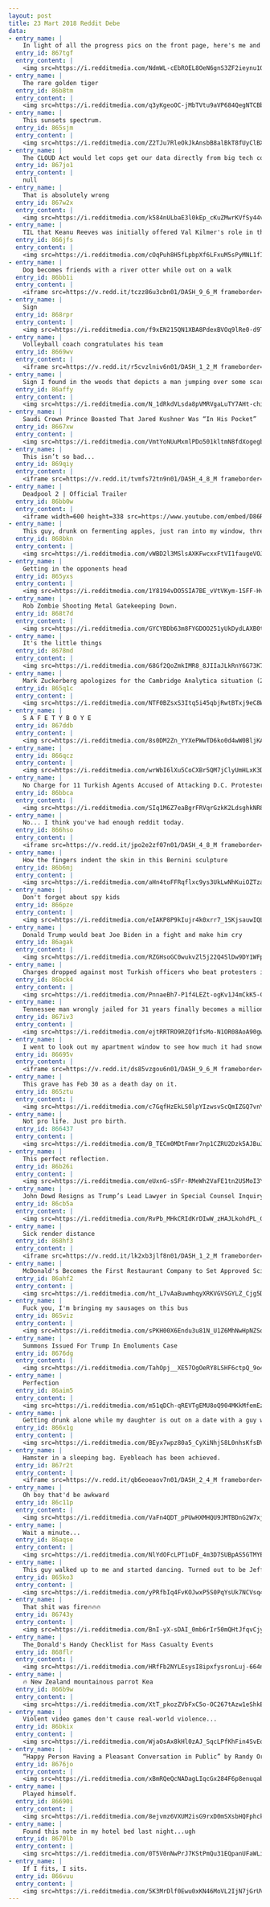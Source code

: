 ```yaml
---
layout: post
title: 23 Mart 2018 Reddit Debe
data:
- entry_name: |
    In light of all the progress pics on the front page, here's me and my half brother making progress on some pasta & meatballs
  entry_id: 867tgf
  entry_content: |
    <img src=https://i.redditmedia.com/NdmWL-cEbROEL8OeN6gnS3ZF2ieynu1OHRTUoUEreRc.jpg?s=f654c899ffd39a4a9926b6c33f1d3b9d frameborder=0>
- entry_name: |
    The rare golden tiger
  entry_id: 86b8tm
  entry_content: |
    <img src=https://i.redditmedia.com/q3yKgeoOC-jMbTVtu9aVP684QegNTCBbQMTxwurDZoc.jpg?s=8e9213a9b2d3a6475d8d6ee85d53ef87 frameborder=0>
- entry_name: |
    This sunsets spectrum.
  entry_id: 865sjm
  entry_content: |
    <img src=https://i.redditmedia.com/Z2TJu7RleOkJkAnsbB8alBkT8fUyClBXmsJBA25jiGc.jpg?s=9921ed7b513b5f53dad65f8193bba0de frameborder=0>
- entry_name: |
    The CLOUD Act would let cops get our data directly from big tech companies like Facebook without needing a warrant. Congress just snuck it into the must-pass omnibus package.
  entry_id: 867jo1
  entry_content: |
    null
- entry_name: |
    That is absolutely wrong
  entry_id: 867w2x
  entry_content: |
    <img src=https://i.redditmedia.com/k584nULbaE3l0kEp_cKuZMwrKVfSy44v2xa2OhwHOsU.jpg?s=5b26b3056bf6d8ac02609fed7808b832 frameborder=0>
- entry_name: |
    TIL that Keanu Reeves was initially offered Val Kilmer's role in the 1995 film Heat. He turned it down to play Hamlet in a 789 seat theatre in Manitoba.
  entry_id: 866jfs
  entry_content: |
    <img src=https://i.redditmedia.com/cOqPuh8H5fLpbpXf6LFxuM5sPyMNL1fIucBdu71zgow.jpg?s=c201f078bfc309a5e513b4d4f7d4ed6c frameborder=0>
- entry_name: |
    Dog becomes friends with a river otter while out on a walk
  entry_id: 86bb1i
  entry_content: |
    <iframe src=https://v.redd.it/tczz86u3cbn01/DASH_9_6_M frameborder=0></iframe>
- entry_name: |
    Sign
  entry_id: 868rpr
  entry_content: |
    <img src=https://i.redditmedia.com/f9xEN215QN1XBA8PdexBVOq9lRe0-d9Tp6McEyE5Im4.jpg?s=ef5854a86a1927cbf5768c90ce3a0db4 frameborder=0>
- entry_name: |
    Volleyball coach congratulates his team
  entry_id: 8669wv
  entry_content: |
    <iframe src=https://v.redd.it/r5cvzlniv6n01/DASH_1_2_M frameborder=0></iframe>
- entry_name: |
    Sign I found in the woods that depicts a man jumping over some scary looking hands
  entry_id: 86affy
  entry_content: |
    <img src=https://i.redditmedia.com/N_1dRkdVLsda8pVMRVgaLuTY7AHt-chicyZIA0APvh4.jpg?s=c1e6eb8851c5b458f6fdbe43a75203f8 frameborder=0>
- entry_name: |
    Saudi Crown Prince Boasted That Jared Kushner Was “In His Pocket”
  entry_id: 8667xw
  entry_content: |
    <img src=https://i.redditmedia.com/VmtYoNUuMxmlPDo501kltmN8fdXogegbEyV6jFdDA08.jpg?s=6892f64199cd6e3b8d26dc63b4009848 frameborder=0>
- entry_name: |
    This isn’t so bad...
  entry_id: 869qiy
  entry_content: |
    <iframe src=https://v.redd.it/tvmfs72tn9n01/DASH_4_8_M frameborder=0></iframe>
- entry_name: |
    Deadpool 2 | Official Trailer
  entry_id: 86bb0w
  entry_content: |
    <iframe width=600 height=338 src=https://www.youtube.com/embed/D86RtevtfrA?feature=oembed&enablejsapi=1&enablejsapi=1&enablejsapi=1 frameborder=0 allow=autoplay; encrypted-media allowfullscreen></iframe>
- entry_name: |
    This guy, drunk on fermenting apples, just ran into my window, threw up, and stole a rock. He's in the tank to sober up.
  entry_id: 868bkn
  entry_content: |
    <img src=https://i.redditmedia.com/vWBD2l3MSlsAXKFwcxxFtVI1faugeVOJBr0fO7RXdAg.jpg?s=249bd636a5fa82fcc15fbb884ff312f2 frameborder=0>
- entry_name: |
    Getting in the opponents head
  entry_id: 865yxs
  entry_content: |
    <img src=https://i.redditmedia.com/1Y8194vDO5SIA7BE_vVtVKym-1SFF-Hv7ivMUE3c_1s.jpg?s=8bee9e3ecaefc192aa48b77e7b3211e3 frameborder=0>
- entry_name: |
    Rob Zombie Shooting Metal Gatekeeping Down.
  entry_id: 868t7d
  entry_content: |
    <img src=https://i.redditmedia.com/GYCYBDb63m8FYGDOO251yUkDydLAXB0t4zE3ioDdyPk.jpg?s=2ded0c3e7ccda43369713aed60ba289f frameborder=0>
- entry_name: |
    It's the little things
  entry_id: 8678md
  entry_content: |
    <img src=https://i.redditmedia.com/68Gf2QoZmkIMR8_8JIIaJLkRnY6G73K7piOLjrzaGeY.jpg?s=5677ca9b5fd2005fd61c899219dcc9a5 frameborder=0>
- entry_name: |
    Mark Zuckerberg apologizes for the Cambridge Analytica situation (2018)
  entry_id: 865q1c
  entry_content: |
    <img src=https://i.redditmedia.com/NTF0BZsxS3Itq5i45qbjRwtBTxj9eC8WA1naPXOhEdw.jpg?s=aade7658748f83d758d2390d53f1fb55 frameborder=0>
- entry_name: |
    S A F E T Y B O Y E
  entry_id: 867ddb
  entry_content: |
    <img src=https://i.redditmedia.com/8s0DM2Zn_YYXePWwTD6ko0d4wW0BljKAnfQ0dQLfB1g.jpg?s=5edb4fb044d99e5cfa3f4db95204000d frameborder=0>
- entry_name: |
  entry_id: 866qcz
  entry_content: |
    <img src=https://i.redditmedia.com/wrWbI6lXu5CoCXBr5QM7jClyUmHLxK3DlDTkeZxr0uQ.png?s=683caf90285543b91b82be08804b5868 frameborder=0>
- entry_name: |
    No Charge for 11 Turkish Agents Accused of Attacking D.C. Protesters
  entry_id: 86bbca
  entry_content: |
    <img src=https://i.redditmedia.com/SIq1M6Z7eaBgrFRVqrGzkK2LdsghkNR89rUZKFskHjg.jpg?s=458fe4244f4121b4144a01cdea41fa60 frameborder=0>
- entry_name: |
    No... I think you've had enough reddit today.
  entry_id: 866hso
  entry_content: |
    <iframe src=https://v.redd.it/jpo2e2zf07n01/DASH_4_8_M frameborder=0></iframe>
- entry_name: |
    How the fingers indent the skin in this Bernini sculpture
  entry_id: 86b6mj
  entry_content: |
    <img src=https://i.redditmedia.com/aHn4toFFRqflxc9ys3UkLwNhKuiOZTzaTLIhgQ2DS-Y.jpg?s=ee2d7e5e62a81ec901e588ed0f7988c0 frameborder=0>
- entry_name: |
    Don't forget about spy kids
  entry_id: 866pze
  entry_content: |
    <img src=https://i.redditmedia.com/eIAKP8P9kIujr4k0xrr7_1SKjsauwIQLY5ZgF8-VRDI.jpg?s=f28744478d73806b26c247157215058d frameborder=0>
- entry_name: |
    Donald Trump would beat Joe Biden in a fight and make him cry
  entry_id: 86agak
  entry_content: |
    <img src=https://i.redditmedia.com/RZGHsoGC0wukvZl5j22Q4SlDw9DY1WFpdG9iNPKFG60.jpg?s=486d3e8c3131edf5e6095853e7b34102 frameborder=0>
- entry_name: |
    Charges dropped against most Turkish officers who beat protesters in US
  entry_id: 86bck4
  entry_content: |
    <img src=https://i.redditmedia.com/PnnaeBh7-P1f4LEZt-ogKv1J4mCkK5-CyFCeQ6wqkqQ.jpg?s=5f2a19e1872d8dddf5afdf3efc10facc frameborder=0>
- entry_name: |
    Tennessee man wrongly jailed for 31 years finally becomes a millionaire
  entry_id: 867iv3
  entry_content: |
    <img src=https://i.redditmedia.com/ejtRRTRO9RZQf1fsMo-N1OR08AoA90gwa0aatKqXzYQ.jpg?s=fe1c4c5bf261f6972968760d9a69b247 frameborder=0>
- entry_name: |
    I went to look out my apartment window to see how much it had snowed. I found this instead and it couldn’t have made my day more.
  entry_id: 86695v
  entry_content: |
    <iframe src=https://v.redd.it/ds85vzgou6n01/DASH_9_6_M frameborder=0></iframe>
- entry_name: |
    This grave has Feb 30 as a death day on it.
  entry_id: 865ztu
  entry_content: |
    <img src=https://i.redditmedia.com/c7GqfHzEkLS0lpYIzwsvScQmIZGQ7vnY9fj_r_LZZlw.jpg?s=461b384ffb9ac7ee382ccbbbac51bdea frameborder=0>
- entry_name: |
    Not pro life. Just pro birth.
  entry_id: 866437
  entry_content: |
    <img src=https://i.redditmedia.com/B_TECm0MDtFmmr7np1CZRU2Dzk5AJBuJR642CScUcas.jpg?s=d18f43070d69dd01b53f8489b9dd3245 frameborder=0>
- entry_name: |
    This perfect reflection.
  entry_id: 86b26i
  entry_content: |
    <img src=https://i.redditmedia.com/eUxnG-sSFr-RMeWh2VaFE1tn2USMoI3Y5r1rBcb0Ybw.jpg?s=194ea0402304c21799a46e570b641e49 frameborder=0>
- entry_name: |
    John Dowd Resigns as Trump’s Lead Lawyer in Special Counsel Inquiry
  entry_id: 86cb5a
  entry_content: |
    <img src=https://i.redditmedia.com/RvPb_MHkCRIdKrDIwW_zHAJLkohdPL_G_JFh19mTwP4.jpg?s=f72906a1fbc6a4c634f70382cb72853b frameborder=0>
- entry_name: |
    Sick render distance
  entry_id: 868hf3
  entry_content: |
    <iframe src=https://v.redd.it/lk2xb3jlf8n01/DASH_1_2_M frameborder=0></iframe>
- entry_name: |
    McDonald's Becomes the First Restaurant Company to Set Approved Science Based Target to Reduce Greenhouse Gas Emissions - “by 2030. This is the equivalent of taking 32 million passenger cars off the road for an entire year or planting 3.8 billion trees and growing them for 10 years.”
  entry_id: 86ahf2
  entry_content: |
    <img src=https://i.redditmedia.com/ht_L7vAaBuwmhqyXRKVGVSGYLZ_Cjg5DmjG4nTagahk.jpg?s=6668bad90dd3a9a6e477e41dd1c7fd6c frameborder=0>
- entry_name: |
    Fuck you, I'm bringing my sausages on this bus
  entry_id: 865viz
  entry_content: |
    <img src=https://i.redditmedia.com/sPKH00X6Endu3u81N_U1Z6MhNwHpNZSoPK9CzEfRpS8.jpg?s=51500e7ef311dd56473776cb1f0f7cc0 frameborder=0>
- entry_name: |
    Summons Issued For Trump In Emoluments Case
  entry_id: 8676dg
  entry_content: |
    <img src=https://i.redditmedia.com/TahOpj__XE57OgOeRY8LSHF6ctpQ_9o4cHw7zLadid8.jpg?s=6c23398491c1e7ad04cc64c9eee0fdce frameborder=0>
- entry_name: |
    Perfection
  entry_id: 86aim5
  entry_content: |
    <img src=https://i.redditmedia.com/m51qDCh-qREVTgEMU8oQ904MKkMfemEzZu-qgmeQWO4.jpg?s=98fd8276d809b647c3c0dd5ac6aee591 frameborder=0>
- entry_name: |
    Getting drunk alone while my daughter is out on a date with a guy who calls himself “Vapelord”. Vape. Lord.
  entry_id: 866x1g
  entry_content: |
    <img src=https://i.redditmedia.com/BEyx7wpz80a5_CyXiNhjS8L0nhsKfsBV9qyELQZnN-8.jpg?s=e6506c828d6a1e9f56deaba158869e7f frameborder=0>
- entry_name: |
    Hamster in a sleeping bag. Eyebleach has been achieved.
  entry_id: 867r2t
  entry_content: |
    <iframe src=https://v.redd.it/qb6eoeaov7n01/DASH_2_4_M frameborder=0></iframe>
- entry_name: |
    Oh boy that'd be awkward
  entry_id: 86c11p
  entry_content: |
    <img src=https://i.redditmedia.com/VaFn4QDT_pPUwHXMHQU9JMTBDnG2W7xj3O2-fkaSoi8.jpg?s=9d5acf2d8d7b58837c9c3e7c2d8941f9 frameborder=0>
- entry_name: |
    Wait a minute...
  entry_id: 86aqse
  entry_content: |
    <img src=https://i.redditmedia.com/NlYdOFcLPT1uDF_4m3D7SUBpAS5GTMYEnCBYJ35aTRs.jpg?s=31395625ec411dfe538c79b47b64b38e frameborder=0>
- entry_name: |
    This guy walked up to me and started dancing. Turned out to be Jeff Goldblum!
  entry_id: 865ko3
  entry_content: |
    <img src=https://i.redditmedia.com/yPRfbIq4FvKOJwxP5S0PqYsUk7NCVsq47XWa8toW45g.jpg?s=e748a3c50f5ab960da3b17440eb76344 frameborder=0>
- entry_name: |
    That shit was fire🔥🔥🔥
  entry_id: 86743y
  entry_content: |
    <img src=https://i.redditmedia.com/BnI-yX-sDAI_0mb6rIr50mQHtJfqvCjyXaib0Px_pjM.jpg?s=4a9e23f5a34558eea4cead22347de3a6 frameborder=0>
- entry_name: |
    The_Donald's Handy Checklist for Mass Casualty Events
  entry_id: 868flr
  entry_content: |
    <img src=https://i.redditmedia.com/HRfFb2NYLEsysI8ipxfysronLuj-664nTdeapHzJnVA.png?s=a0b4049cd18cc8765599067379267b91 frameborder=0>
- entry_name: |
    🔥 New Zealand mountainous parrot Kea
  entry_id: 866b9w
  entry_content: |
    <img src=https://i.redditmedia.com/XtT_pkozZVbFxC5o-OC267tAzw1eShkEZUi6-AKr0Uk.jpg?s=d5f8501c5cc00bece9148fca3d357d1b frameborder=0>
- entry_name: |
    Violent video games don't cause real-world violence...
  entry_id: 86bkix
  entry_content: |
    <img src=https://i.redditmedia.com/WjaOsAx8kHl0zAJ_SqcLPfKhFin4SvEoy902dNqQBv0.jpg?s=45880f03c2cc79c3d2b9ad6e7c5a74ea frameborder=0>
- entry_name: |
    “Happy Person Having a Pleasant Conversation in Public” by Randy Ortiz, charcoal, acrylic, pastel. 9x12″
  entry_id: 8676jo
  entry_content: |
    <img src=https://i.redditmedia.com/xBmRQeQcNADagLIqcGx284F6p8enuqabXNN8BqxeLIM.jpg?s=fa54bc969c86dc4995dc4fb4d7592fce frameborder=0>
- entry_name: |
    Played himself.
  entry_id: 86690i
  entry_content: |
    <img src=https://i.redditmedia.com/8ejvmz6VXUM2isG9rxD0mSXsbHQFphcknuMlwBfcWwc.jpg?s=49c3109752aef2416460ec970756b3f2 frameborder=0>
- entry_name: |
    Found this note in my hotel bed last night...ugh
  entry_id: 8670lb
  entry_content: |
    <img src=https://i.redditmedia.com/0T5V0nNwPrJ7KStPmQu31EQpanUFaWLi0Iv7I7nU7RM.jpg?s=b6141c45fc0096e9f0839c6bdc3fb074 frameborder=0>
- entry_name: |
    If I fits, I sits.
  entry_id: 866vuu
  entry_content: |
    <img src=https://i.redditmedia.com/5K3MrDlf0Ewu0xKN46MoVL2IjN7jGrUV5CbtlaV6WlA.jpg?s=fb2f6e0e74d6c1ff1ea93c8278bccbaf frameborder=0>
---
```

